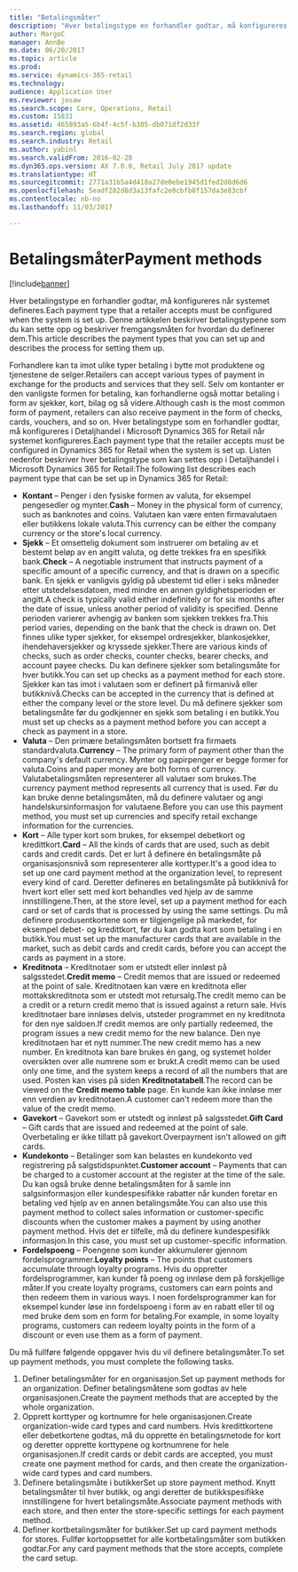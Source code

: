 ```yaml
---
title: "Betalingsmåter"
description: "Hver betalingstype en forhandler godtar, må konfigureres når systemet defineres. Denne artikkelen beskriver betalingstypene som du kan sette opp og beskriver fremgangsmåten for hvordan du definerer dem."
author: MargoC
manager: AnnBe
ms.date: 06/20/2017
ms.topic: article
ms.prod: 
ms.service: dynamics-365-retail
ms.technology: 
audience: Application User
ms.reviewer: josaw
ms.search.scope: Core, Operations, Retail
ms.custom: 15831
ms.assetid: 465893a5-6b4f-4c5f-b305-db071df2d33f
ms.search.region: global
ms.search.industry: Retail
ms.author: yabinl
ms.search.validFrom: 2016-02-28
ms.dyn365.ops.version: AX 7.0.0, Retail July 2017 update
ms.translationtype: HT
ms.sourcegitcommit: 2771a31b5a4d418a27de0ebe1945d1fed2d8d6d6
ms.openlocfilehash: 5eadf282d8d3a13fafc2e0cbfb8f157da3e83cbf
ms.contentlocale: nb-no
ms.lasthandoff: 11/03/2017

---
```


# <a name="payment-methods"></a><span data-ttu-id="519a8-104">Betalingsmåter</span><span class="sxs-lookup"><span data-stu-id="519a8-104">Payment methods</span></span>

[!include[banner](includes/banner.md)]


<span data-ttu-id="519a8-105">Hver betalingstype en forhandler godtar, må konfigureres når systemet defineres.</span><span class="sxs-lookup"><span data-stu-id="519a8-105">Each payment type that a retailer accepts must be configured when the system is set up.</span></span> <span data-ttu-id="519a8-106">Denne artikkelen beskriver betalingstypene som du kan sette opp og beskriver fremgangsmåten for hvordan du definerer dem.</span><span class="sxs-lookup"><span data-stu-id="519a8-106">This article describes the payment types that you can set up and describes the process for setting them up.</span></span>

<span data-ttu-id="519a8-107">Forhandlere kan ta imot ulike typer betaling i bytte mot produktene og tjenestene de selger.</span><span class="sxs-lookup"><span data-stu-id="519a8-107">Retailers can accept various types of payment in exchange for the products and services that they sell.</span></span> <span data-ttu-id="519a8-108">Selv om kontanter er den vanligste formen for betaling, kan forhandlerne også mottar betaling i form av sjekker, kort, bilag og så videre.</span><span class="sxs-lookup"><span data-stu-id="519a8-108">Although cash is the most common form of payment, retailers can also receive payment in the form of checks, cards, vouchers, and so on.</span></span> <span data-ttu-id="519a8-109">Hver betalingstype som en forhandler godtar, må konfigureres i Detaljhandel i Microsoft Dynamics 365 for Retail når systemet konfigureres.</span><span class="sxs-lookup"><span data-stu-id="519a8-109">Each payment type that the retailer accepts must be configured in Dynamics 365 for Retail when the system is set up.</span></span> <span data-ttu-id="519a8-110">Listen nedenfor beskriver hver betalingstype som kan settes opp i Detaljhandel i Microsoft Dynamics 365 for Retail:</span><span class="sxs-lookup"><span data-stu-id="519a8-110">The following list describes each payment type that can be set up in Dynamics 365 for Retail:</span></span>

-   <span data-ttu-id="519a8-111">**Kontant** – Penger i den fysiske formen av valuta, for eksempel pengesedler og mynter.</span><span class="sxs-lookup"><span data-stu-id="519a8-111">**Cash** – Money in the physical form of currency, such as banknotes and coins.</span></span> <span data-ttu-id="519a8-112">Valutaen kan være enten firmavalutaen eller butikkens lokale valuta.</span><span class="sxs-lookup"><span data-stu-id="519a8-112">This currency can be either the company currency or the store's local currency.</span></span>
-   <span data-ttu-id="519a8-113">**Sjekk** – Et omsettelig dokument som instruerer om betaling av et bestemt beløp av en angitt valuta, og dette trekkes fra en spesifikk bank.</span><span class="sxs-lookup"><span data-stu-id="519a8-113">**Check** – A negotiable instrument that instructs payment of a specific amount of a specific currency, and that is drawn on a specific bank.</span></span> <span data-ttu-id="519a8-114">En sjekk er vanligvis gyldig på ubestemt tid eller i seks måneder etter utstedelsesdatoen, med mindre en annen gyldighetsperioden er angitt.</span><span class="sxs-lookup"><span data-stu-id="519a8-114">A check is typically valid either indefinitely or for six months after the date of issue, unless another period of validity is specified.</span></span> <span data-ttu-id="519a8-115">Denne perioden varierer avhengig av banken som sjekken trekkes fra.</span><span class="sxs-lookup"><span data-stu-id="519a8-115">This period varies, depending on the bank that the check is drawn on.</span></span> <span data-ttu-id="519a8-116">Det finnes ulike typer sjekker, for eksempel ordresjekker, blankosjekker, ihendehaversjekker og kryssede sjekker.</span><span class="sxs-lookup"><span data-stu-id="519a8-116">There are various kinds of checks, such as order checks, counter checks, bearer checks, and account payee checks.</span></span> <span data-ttu-id="519a8-117">Du kan definere sjekker som betalingsmåte for hver butikk.</span><span class="sxs-lookup"><span data-stu-id="519a8-117">You can set up checks as a payment method for each store.</span></span> <span data-ttu-id="519a8-118">Sjekker kan tas imot i valutaen som er definert på firmanivå eller butikknivå.</span><span class="sxs-lookup"><span data-stu-id="519a8-118">Checks can be accepted in the currency that is defined at either the company level or the store level.</span></span> <span data-ttu-id="519a8-119">Du må definere sjekker som betalingsmåte før du godkjenner en sjekk som betaling i en butikk.</span><span class="sxs-lookup"><span data-stu-id="519a8-119">You must set up checks as a payment method before you can accept a check as payment in a store.</span></span>
-   <span data-ttu-id="519a8-120">**Valuta** – Den primære betalingsmåten bortsett fra firmaets standardvaluta.</span><span class="sxs-lookup"><span data-stu-id="519a8-120">**Currency** – The primary form of payment other than the company's default currency.</span></span> <span data-ttu-id="519a8-121">Mynter og papirpenger er begge former for valuta.</span><span class="sxs-lookup"><span data-stu-id="519a8-121">Coins and paper money are both forms of currency.</span></span> <span data-ttu-id="519a8-122">Valutabetalingsmåten representerer all valutaer som brukes.</span><span class="sxs-lookup"><span data-stu-id="519a8-122">The currency payment method represents all currency that is used.</span></span> <span data-ttu-id="519a8-123">Før du kan bruke denne betalingsmåten, må du definere valutaer og angi handelskursinformasjon for valutaene.</span><span class="sxs-lookup"><span data-stu-id="519a8-123">Before you can use this payment method, you must set up currencies and specify retail exchange information for the currencies.</span></span>
-   <span data-ttu-id="519a8-124">**Kort** – Alle typer kort som brukes, for eksempel debetkort og kredittkort.</span><span class="sxs-lookup"><span data-stu-id="519a8-124">**Card** – All the kinds of cards that are used, such as debit cards and credit cards.</span></span> <span data-ttu-id="519a8-125">Det er lurt å definere én betalingsmåte på organisasjonsnivå som representerer alle korttyper.</span><span class="sxs-lookup"><span data-stu-id="519a8-125">It's a good idea to set up one card payment method at the organization level, to represent every kind of card.</span></span> <span data-ttu-id="519a8-126">Deretter defineres en betalingsmåte på butikknivå for hvert kort eller sett med kort behandles ved hjelp av de samme innstillingene.</span><span class="sxs-lookup"><span data-stu-id="519a8-126">Then, at the store level, set up a payment method for each card or set of cards that is processed by using the same settings.</span></span> <span data-ttu-id="519a8-127">Du må definere produsentkortene som er tilgjengelige på markedet, for eksempel debet- og kredittkort, før du kan godta kort som betaling i en butikk.</span><span class="sxs-lookup"><span data-stu-id="519a8-127">You must set up the manufacturer cards that are available in the market, such as debit cards and credit cards, before you can accept the cards as payment in a store.</span></span>
-   <span data-ttu-id="519a8-128">**Kreditnota** – Kreditnotaer som er utstedt eller innløst på salgsstedet.</span><span class="sxs-lookup"><span data-stu-id="519a8-128">**Credit memo** – Credit memos that are issued or redeemed at the point of sale.</span></span> <span data-ttu-id="519a8-129">Kreditnotaen kan være en kreditnota eller mottakskreditnota som er utstedt mot retursalg.</span><span class="sxs-lookup"><span data-stu-id="519a8-129">The credit memo can be a credit or a return credit memo that is issued against a return sale.</span></span> <span data-ttu-id="519a8-130">Hvis kreditnotaer bare innløses delvis, utsteder programmet en ny kreditnota for den nye saldoen.</span><span class="sxs-lookup"><span data-stu-id="519a8-130">If credit memos are only partially redeemed, the program issues a new credit memo for the new balance.</span></span> <span data-ttu-id="519a8-131">Den nye kreditnotaen har et nytt nummer.</span><span class="sxs-lookup"><span data-stu-id="519a8-131">The new credit memo has a new number.</span></span> <span data-ttu-id="519a8-132">En kreditnota kan bare brukes én gang, og systemet holder oversikten over alle numrene som er brukt.</span><span class="sxs-lookup"><span data-stu-id="519a8-132">A credit memo can be used only one time, and the system keeps a record of all the numbers that are used.</span></span> <span data-ttu-id="519a8-133">Posten kan vises på siden **Kreditnotatabell**.</span><span class="sxs-lookup"><span data-stu-id="519a8-133">The record can be viewed on the **Credit memo table** page.</span></span> <span data-ttu-id="519a8-134">En kunde kan ikke innløse mer enn verdien av kreditnotaen.</span><span class="sxs-lookup"><span data-stu-id="519a8-134">A customer can't redeem more than the value of the credit memo.</span></span>
-   <span data-ttu-id="519a8-135">**Gavekort** – Gavekort som er utstedt og innløst på salgsstedet.</span><span class="sxs-lookup"><span data-stu-id="519a8-135">**Gift Card** – Gift cards that are issued and redeemed at the point of sale.</span></span> <span data-ttu-id="519a8-136">Overbetaling er ikke tillatt på gavekort.</span><span class="sxs-lookup"><span data-stu-id="519a8-136">Overpayment isn't allowed on gift cards.</span></span>
-   <span data-ttu-id="519a8-137">**Kundekonto** – Betalinger som kan belastes en kundekonto ved registrering på salgstidspunktet.</span><span class="sxs-lookup"><span data-stu-id="519a8-137">**Customer account** – Payments that can be charged to a customer account at the register at the time of the sale.</span></span> <span data-ttu-id="519a8-138">Du kan også bruke denne betalingsmåten for å samle inn salgsinformasjon eller kundespesifikke rabatter når kunden foretar en betaling ved hjelp av en annen betalingsmåte.</span><span class="sxs-lookup"><span data-stu-id="519a8-138">You can also use this payment method to collect sales information or customer-specific discounts when the customer makes a payment by using another payment method.</span></span> <span data-ttu-id="519a8-139">Hvis det er tilfelle, må du definere kundespesifikk informasjon.</span><span class="sxs-lookup"><span data-stu-id="519a8-139">In this case, you must set up customer-specific information.</span></span>
-   <span data-ttu-id="519a8-140">**Fordelspoeng** – Poengene som kunder akkumulerer gjennom fordelsprogrammer.</span><span class="sxs-lookup"><span data-stu-id="519a8-140">**Loyalty points** – The points that customers accumulate through loyalty programs.</span></span> <span data-ttu-id="519a8-141">Hvis du oppretter fordelsprogrammer, kan kunder få poeng og innløse dem på forskjellige måter.</span><span class="sxs-lookup"><span data-stu-id="519a8-141">If you create loyalty programs, customers can earn points and then redeem them in various ways.</span></span> <span data-ttu-id="519a8-142">I noen fordelsprogrammer kan for eksempel kunder løse inn fordelspoeng i form av en rabatt eller til og med bruke dem som en form for betaling.</span><span class="sxs-lookup"><span data-stu-id="519a8-142">For example, in some loyalty programs, customers can redeem loyalty points in the form of a discount or even use them as a form of payment.</span></span>

<span data-ttu-id="519a8-143">Du må fullføre følgende oppgaver hvis du vil definere betalingsmåter.</span><span class="sxs-lookup"><span data-stu-id="519a8-143">To set up payment methods, you must complete the following tasks.</span></span>

1.  <span data-ttu-id="519a8-144">Definer betalingsmåter for en organisasjon.</span><span class="sxs-lookup"><span data-stu-id="519a8-144">Set up payment methods for an organization.</span></span> <span data-ttu-id="519a8-145">Definer betalingsmåtene som godtas av hele organisasjonen.</span><span class="sxs-lookup"><span data-stu-id="519a8-145">Create the payment methods that are accepted by the whole organization.</span></span>
2.  <span data-ttu-id="519a8-146">Opprett korttyper og kortnumre for hele organisasjonen.</span><span class="sxs-lookup"><span data-stu-id="519a8-146">Create organization-wide card types and card numbers.</span></span> <span data-ttu-id="519a8-147">Hvis kredittkortene eller debetkortene godtas, må du opprette én betalingsmetode for kort og deretter opprette korttypene og kortnumrene for hele organisasjonen.</span><span class="sxs-lookup"><span data-stu-id="519a8-147">If credit cards or debit cards are accepted, you must create one payment method for cards, and then create the organization-wide card types and card numbers.</span></span>
3.  <span data-ttu-id="519a8-148">Definere betalingsmåte i butikker</span><span class="sxs-lookup"><span data-stu-id="519a8-148">Set up store payment method.</span></span> <span data-ttu-id="519a8-149">Knytt betalingsmåter til hver butikk, og angi deretter de butikkspesifikke innstillingene for hvert betalingsmåte.</span><span class="sxs-lookup"><span data-stu-id="519a8-149">Associate payment methods with each store, and then enter the store-specific settings for each payment method.</span></span>
4.  <span data-ttu-id="519a8-150">Definer kortbetalingsmåter for butikker.</span><span class="sxs-lookup"><span data-stu-id="519a8-150">Set up card payment methods for stores.</span></span> <span data-ttu-id="519a8-151">Fullfør kortoppsettet for alle kortbetalingsmåter som butikken godtar.</span><span class="sxs-lookup"><span data-stu-id="519a8-151">For any card payment methods that the store accepts, complete the card setup.</span></span>





